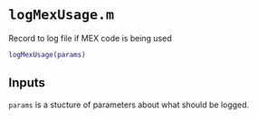 # `logMexUsage.m`

Record to log file if MEX code is being used

```matlab
logMexUsage(params)
```

## Inputs

`params` is a stucture of parameters about what should be logged.